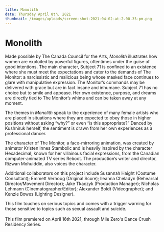 ```yaml
---
title: Monolith
date: Thursday April 8th, 2021
thumbnail: /images/uploads/screen-shot-2021-04-02-at-2.00.35-pm.png
---
```

# Monolith

Made possible by The Canada Council for the Arts, *Monolith* illustrates how women are exploited by powerful figures, oftentimes under the guise of good intentions. The main character, Subject 71 is confined to an existence where she must meet the expectations and cater to the demands of The Monitor: a narcissistic and malicious being whose masked face continues to glare with manipulative expression. The Monitor’s commands may be delivered with grace but are in fact insane and inhumane. Subject 71 has no choice but to smile and appease. Her own existence, purpose, and dreams are directly tied to The Monitor’s whims and can be taken away at any moment.

The themes in *Monolith* speak to the experience of many female artists who are placed in situations where they are expected to obey those in higher positions without asking “why?” or even “is this appropriate?” Danced by Kushniruk herself, the sentiment is drawn from her own experiences as a professional dancer.

The character of The Monitor, a face-mirroring animation, was created by animator Kristen Innes Stambolic and is heavily inspired by the character Hexadecimal, known for her villainous facial expressions, from the Canadian computer-animated TV series Reboot. The production’s writer and director, Rizwan Mohuiddin, also voices the character.

Additional collaborators on this project include Susannah Haight (Costume Consultant); Emmett Verhoog (Original Score); Ileanna Cheladyn (Rehearsal Director/Movement Director); Jake Tkaczyk (Production Manager); Nicholas Lehmann (Cinematographer/Editor); Alexander Boldt (Videographer); and Kenzie Bowes (Lighting Designer).

This film touches on serious topics and comes with a trigger warning for those sensitive to topics such as sexual assault and suicide.\
\
This film premiered on April 16th 2021, through Mile Zero's Dance Crush Residency Series.